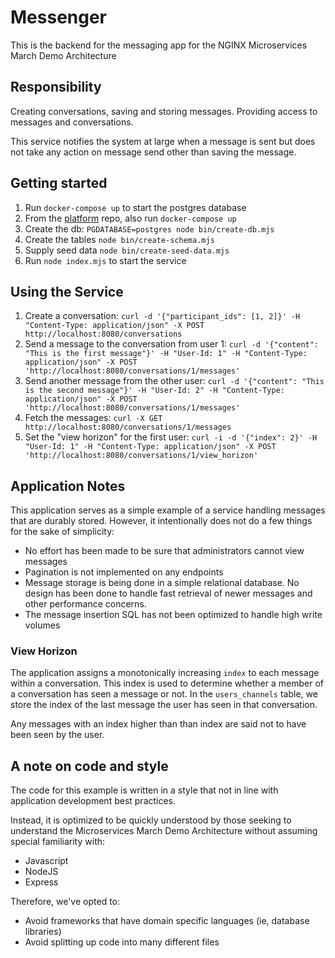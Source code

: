 # Messenger

This is the backend for the messaging app for the NGINX Microservices March Demo Architecture

## Responsibility

Creating conversations, saving and storing messages. Providing access to messages and conversations.

This service notifies the system at large when a message is sent but does not
take any action on message send other than saving the message.

## Getting started

1. Run `docker-compose up` to start the postgres database
1. From the [platform](https://github.com/microservices-march-2022/platform) repo, also run `docker-compose up`
1. Create the db: `PGDATABASE=postgres node bin/create-db.mjs`
1. Create the tables `node bin/create-schema.mjs`
1. Supply seed data `node bin/create-seed-data.mjs`
1. Run `node index.mjs` to start the service

## Using the Service

1. Create a conversation: `curl -d '{"participant_ids": [1, 2]}' -H "Content-Type: application/json" -X POST http://localhost:8080/conversations`
1. Send a message to the conversation from user 1: `curl -d '{"content": "This is the first message"}' -H "User-Id: 1" -H "Content-Type: application/json" -X POST 'http://localhost:8080/conversations/1/messages'`
1. Send another message from the other user: `curl -d '{"content": "This is the second message"}' -H "User-Id: 2" -H "Content-Type: application/json" -X POST 'http://localhost:8080/conversations/1/messages'`
1. Fetch the messages: `curl -X GET http://localhost:8080/conversations/1/messages`
1. Set the "view horizon" for the first user: `curl -i -d '{"index": 2}' -H "User-Id: 1" -H "Content-Type: application/json" -X POST 'http://localhost:8080/conversations/1/view_horizon'`

## Application Notes
This application serves as a simple example of a service handling messages that are durably stored.  However, it intentionally does not do a few things for the sake of simplicity:

* No effort has been made to be sure that administrators cannot view messages
* Pagination is not implemented on any endpoints
* Message storage is being done in a simple relational database.  No design has been done to handle fast retrieval of newer messages and other performance concerns.
* The message insertion SQL has not been optimized to handle high write volumes

### View Horizon
The application assigns a monotonically increasing `index` to each message within a conversation. This index is used to determine whether a member of a conversation has seen a message or not.  In the `users_channels` table, we store the index of the last message the user has seen in that conversation.

Any messages with an index higher than than index are said not to have been seen by the user.

## A note on code and style

The code for this example is written in a style that not in line with application development best practices.

Instead, it is optimized to be quickly understood by those seeking to understand the Microservices March Demo Architecture without assuming special familiarity with:

- Javascript
- NodeJS
- Express

Therefore, we've opted to:

- Avoid frameworks that have domain specific languages (ie, database libraries)
- Avoid splitting up code into many different files
